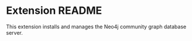 # Extension README

This extension installs and manages the Neo4j community graph database server.


